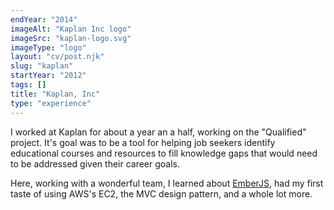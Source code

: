 ```yaml
---
endYear: "2014"
imageAlt: "Kaplan Inc logo"
imageSrc: "kaplan-logo.svg"
imageType: "logo"
layout: "cv/post.njk"
slug: "kaplan"
startYear: "2012"
tags: []
title: "Kaplan, Inc"
type: "experience"
---
```

I worked at Kaplan for about a year an a half, working on the "Qualified" project.  It's goal was to be a tool for helping job seekers identify educational courses and resources to fill knowledge gaps that would need to be addressed given their career goals.

Here, working with a wonderful team, I learned about [EmberJS](/cv/tool/ember), had my first taste of using AWS's EC2, the MVC design pattern, and a whole lot more.

